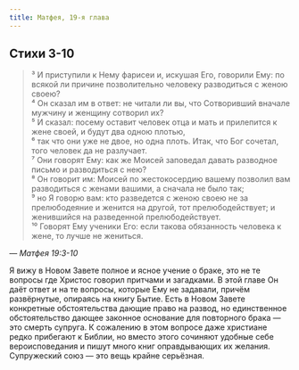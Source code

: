 ```yaml
---
title: Матфея, 19-я глава
---
```


## Стихи 3-10

> ³ И приступили к Нему фарисеи и, искушая Его, говорили Ему: по всякой ли причине позволительно
> человеку разводиться с женою своею?  
> ⁴ Он сказал им в ответ: не читали ли вы, что Сотворивший вначале мужчину и женщину сотворил их?  
> ⁵ И сказал: посему оставит человек отца и мать и прилепится к жене своей, и будут два одною плотью,  
> ⁶ так что они уже не двое, но одна плоть. Итак, что Бог сочетал, того человек да не разлучает.  
> ⁷ Они говорят Ему: как же Моисей заповедал давать разводное письмо и разводиться с нею?  
> ⁸ Он говорит им: Моисей по жестокосердию вашему позволил вам разводиться с женами вашими,
> а сначала не было так;  
> ⁹ но Я говорю вам: кто разведется с женою своею не за прелюбодеяние и женится на другой,
> тот прелюбодействует; и женившийся на разведенной прелюбодействует.  
> ¹⁰ Говорят Ему ученики Его: если такова обязанность человека к жене, то лучше не жениться.

— <cite>Матфея&nbsp;19:3-10</cite>

Я вижу в Новом Завете полное и ясное учение о браке, это не те вопросы где Христос говорил притчами и загадками.
В этой главе Он даёт ответ и на те вопросы, которые Ему не задавали, причём развёрнутые, опираясь на книгу Бытие.
Есть в Новом Завете конкретные обстоятельства дающие право на развод, но единственное обстоятельство дающее
законное основание для повторного брака — это смерть супруга. К сожалению в этом вопросе даже христиане
редко прибегают к Библии, но вместо этого сочиняют удобные себе вероисповедания и пишут много книг
оправдывающих их желания. Супружеский союз — это вещь крайне серьёзная.
